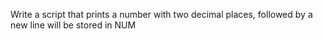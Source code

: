 Write a script that prints a number with two decimal places, followed by a new line will be stored in NUM

